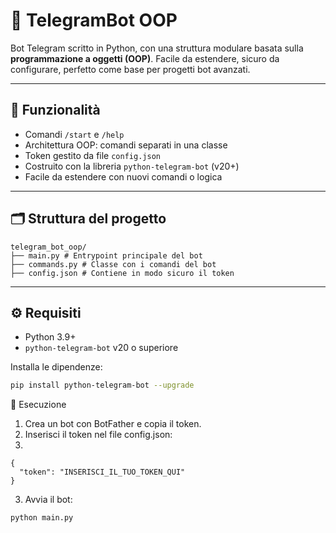 # 🤖 TelegramBot OOP

Bot Telegram scritto in Python, con una struttura modulare basata sulla **programmazione a oggetti (OOP)**. Facile da estendere, sicuro da configurare, perfetto come base per progetti bot avanzati.

---

## 🚀 Funzionalità

- Comandi `/start` e `/help`
- Architettura OOP: comandi separati in una classe
- Token gestito da file `config.json`
- Costruito con la libreria `python-telegram-bot` (v20+)
- Facile da estendere con nuovi comandi o logica

---

## 🗂️ Struttura del progetto
```
telegram_bot_oop/
├── main.py # Entrypoint principale del bot
├── commands.py # Classe con i comandi del bot
├── config.json # Contiene in modo sicuro il token
```


---

## ⚙️ Requisiti

- Python 3.9+
- `python-telegram-bot` v20 o superiore

Installa le dipendenze:

```bash
pip install python-telegram-bot --upgrade
```

🧪 Esecuzione

1. Crea un bot con BotFather e copia il token.
2. Inserisci il token nel file config.json:
3. 
```
{
  "token": "INSERISCI_IL_TUO_TOKEN_QUI"
}
```
3. Avvia il bot:
```
python main.py
```
